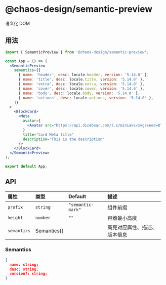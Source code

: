 # @chaos-design/semantic-preview

语义化 DOM

## 用法

```jsx
import { SemanticPreview } from '@chaos-design/semantic-preview';

const App = () => (
  <SemanticPreview
    semantics={[
      { name: 'header', desc: locale.header, version: '5.14.0' },
      { name: 'title', desc: locale.title, version: '5.14.0' },
      { name: 'extra', desc: locale.extra, version: '5.14.0' },
      { name: 'cover', desc: locale.cover, version: '5.14.0' },
      { name: 'body', desc: locale.body, version: '5.14.0' },
      { name: 'actions', desc: locale.actions, version: '5.14.0' },
    ]}
  >
    <BlockCard>
      <Meta
        avatar={
          <Avatar src="https://api.dicebear.com/7.x/miniavs/svg?seed=8" />
        }
        title="Card Meta title"
        description="This is the description"
      />
    </BlockCard>
  </SemanticPreview>
);

export default App;
```

## API

| 属性        | 类型        | Default           | 描述                         |
| :---------- | :---------- | :---------------- | :--------------------------- |
| `prefix`    | `string`    | `"semantic-mark"` | 组件前缀                     |
| `height`    | `number`    | `""`              | 容器最小高度                 |
| `semantics` | Semantics[] |                   | 高亮对应属性、描述、版本信息 |

### Semantics

```json
{
  name: string;
  desc: string;
  version?: string;
}
```
